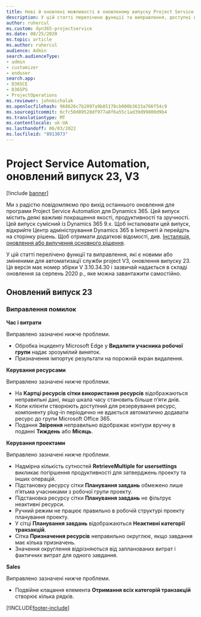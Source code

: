 ```yaml
---
title: Нові й оновлені можливості в оновленому випуску Project Service Automation 23 версії 3
description: У цій статті перелічено функції та виправлення, доступні в project служби автоматизації оновлення реліз 23, V3.
author: ruhercul
ms.custom: dyn365-projectservice
ms.date: 08/25/2020
ms.topic: article
ms.author: ruhercul
audience: Admin
search.audienceType:
- admin
- customizer
- enduser
search.app:
- D365CE
- D365PS
- ProjectOperations
ms.reviewer: johnmichalak
ms.openlocfilehash: 968626c7b2097a9b85178cb000b3633a766f54c9
ms.sourcegitcommit: 6cfc50d89528df977a8f6a55c1ad39d99800d9b4
ms.translationtype: MT
ms.contentlocale: uk-UA
ms.lasthandoff: 06/03/2022
ms.locfileid: "8913073"
---
```

# <a name="project-service-automation-update-release-23-v3"></a>Project Service Automation, оновлений випуск 23, V3

[!include [banner](../includes/psa-now-project-operations.md)]

Ми з радістю повідомляємо про вихід останнього оновлення для програми Project Service Automation для Dynamics 365. Цей випуск містить деякі важливі покращення якості, продуктивності та зручності. Цей випуск сумісний із Dynamics 365 9.x. Щоб інсталювати цей випуск, відкрийте Центр адміністрування Dynamics 365 в Інтернеті й перейдіть на сторінку рішень. Щоб отримати додаткові відомості, див. [Інсталяція, оновлення або вилучення основного рішення](/power-platform/admin/install-remove-preferred-solution).

У цій статті перелічено функції та виправлення, які є новими або зміненими для автоматизації служби project V3, оновлення випуску 23. Ця версія має номер збірки V 3.10.34.30 і зазвичай надається в складі оновлення за серпень 2020 р., яке можна завантажити самостійно.

## <a name="update-release-23"></a>Оновлений випуск 23

### <a name="bug-fixes"></a>Виправлення помилок

**Час і витрати**

Виправлено зазначені нижче проблеми.
- Обробка інциденту Microsoft Edge у **Видалити учасника робочої групи** надає зрозумілий виняток.
- Призначення імпортує результати на порожній екран видалення.

**Керування ресурсами**

Виправлено зазначені нижче проблеми.

- На **Картці ресурсів сітки використання ресурсів** відображаються неправильні дані, якщо шкала часу становить більше п’яти днів.
- Коли клієнти створюють доступний для резервування ресурс, компоненту plug-in періодично не вдається автоматично додавати ресурс до групи Microsoft Office 365.
- Подання **Звірення** неправильно відображає контури вручну в поданні **Тиждень** або **Місяць**.

**Керування проектами**

Виправлено зазначені нижче проблеми.

- Надмірна кількість сутностей **RetrieveMultiple for usersettings** викликає погіршення продуктивності для затверджень проекту та інших операцій.
- Підстановку ресурсу сітки **Планування завдань** обмежено лише п’ятьма учасниками з робочої групи проекту. 
- Підстановка ресурсу сітки **Планування завдань** не фільтрує неактивні ресурси.
- Ручний режим не працює правильно в робочій структурі проекту планування проекту.
- У сітці **Планування завдань** відображаються **Неактивні категорії транзакцій**.
- Сітка **Призначення ресурсів** неправильно округлює, якщо завдання має кілька призначень.
- Значення округлення відрізняються від запланованих витрат і фактичних витрат для одного завдання.

**Sales**

Виправлено зазначені нижче проблеми.

- Подвійне клацання елемента **Отримання всіх категорій транзакцій** створює кілька рядків.


[!INCLUDE[footer-include](../includes/footer-banner.md)]
